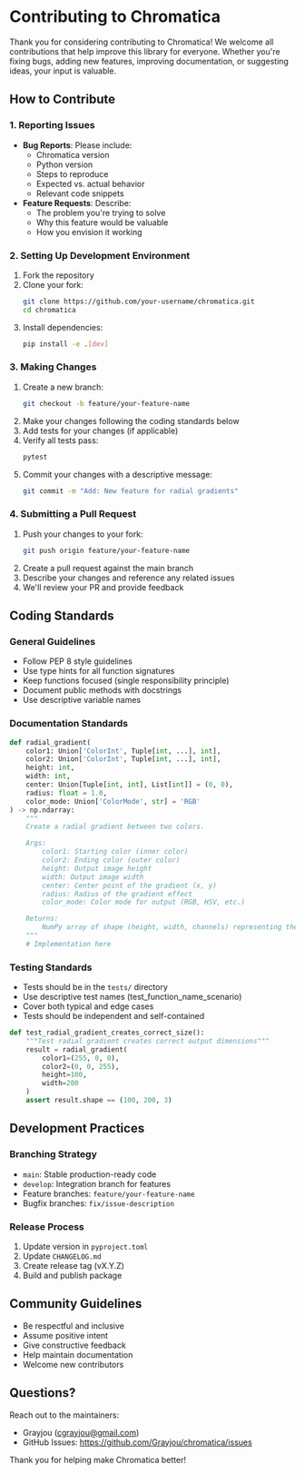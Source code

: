 # Contributing to Chromatica

Thank you for considering contributing to Chromatica! We welcome all contributions that help improve this library for everyone. Whether you're fixing bugs, adding new features, improving documentation, or suggesting ideas, your input is valuable.

## How to Contribute

### 1. Reporting Issues
- **Bug Reports**: Please include:
  - Chromatica version
  - Python version
  - Steps to reproduce
  - Expected vs. actual behavior
  - Relevant code snippets
- **Feature Requests**: Describe:
  - The problem you're trying to solve
  - Why this feature would be valuable
  - How you envision it working

### 2. Setting Up Development Environment

1. Fork the repository
2. Clone your fork:
   ```bash
   git clone https://github.com/your-username/chromatica.git
   cd chromatica
   ```
3. Install dependencies:
   ```bash
   pip install -e .[dev]
   ```

### 3. Making Changes

1. Create a new branch:
   ```bash
   git checkout -b feature/your-feature-name
   ```
2. Make your changes following the coding standards below
3. Add tests for your changes (if applicable)
4. Verify all tests pass:
   ```bash
   pytest
   ```
5. Commit your changes with a descriptive message:
   ```bash
   git commit -m "Add: New feature for radial gradients"
   ```

### 4. Submitting a Pull Request

1. Push your changes to your fork:
   ```bash
   git push origin feature/your-feature-name
   ```
2. Create a pull request against the main branch
3. Describe your changes and reference any related issues
4. We'll review your PR and provide feedback

## Coding Standards

### General Guidelines
- Follow PEP 8 style guidelines
- Use type hints for all function signatures
- Keep functions focused (single responsibility principle)
- Document public methods with docstrings
- Use descriptive variable names

### Documentation Standards
```python
def radial_gradient(
    color1: Union['ColorInt', Tuple[int, ...], int],
    color2: Union['ColorInt', Tuple[int, ...], int],
    height: int,
    width: int,
    center: Union[Tuple[int, int], List[int]] = (0, 0),
    radius: float = 1.0,
    color_mode: Union['ColorMode', str] = 'RGB'
) -> np.ndarray:
    """
    Create a radial gradient between two colors.

    Args:
        color1: Starting color (inner color)
        color2: Ending color (outer color)
        height: Output image height
        width: Output image width
        center: Center point of the gradient (x, y)
        radius: Radius of the gradient effect
        color_mode: Color mode for output (RGB, HSV, etc.)

    Returns:
        NumPy array of shape (height, width, channels) representing the gradient
    """
    # Implementation here
```

### Testing Standards
- Tests should be in the `tests/` directory
- Use descriptive test names (test_function_name_scenario)
- Cover both typical and edge cases
- Tests should be independent and self-contained

```python
def test_radial_gradient_creates_correct_size():
    """Test radial gradient creates correct output dimensions"""
    result = radial_gradient(
        color1=(255, 0, 0),
        color2=(0, 0, 255),
        height=100,
        width=200
    )
    assert result.shape == (100, 200, 3)
```

## Development Practices

### Branching Strategy
- `main`: Stable production-ready code
- `develop`: Integration branch for features
- Feature branches: `feature/your-feature-name`
- Bugfix branches: `fix/issue-description`

### Release Process
1. Update version in `pyproject.toml`
2. Update `CHANGELOG.md`
3. Create release tag (vX.Y.Z)
4. Build and publish package

## Community Guidelines

- Be respectful and inclusive
- Assume positive intent
- Give constructive feedback
- Help maintain documentation
- Welcome new contributors

## Questions?

Reach out to the maintainers:
- Grayjou (cgrayjou@gmail.com)
- GitHub Issues: https://github.com/Grayjou/chromatica/issues

Thank you for helping make Chromatica better!
